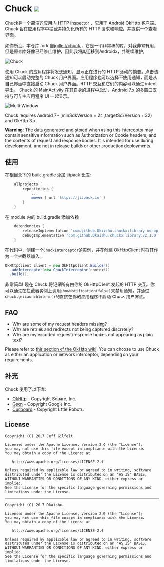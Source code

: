 Chuck  [![](https://jitpack.io/v/Dkaishu/chuckx.svg)](https://jitpack.io/#Dkaishu/chuckx)
=====

Chuck是一个简洁的应用内 HTTP inspector ，它用于 Android OkHttp 客户端。Chuck 会在应用程序中拦截并持久化所有的 HTTP 请求和响应，并提供一个查看界面。

如你所见，本仓库 fork 自[jgilfelt/chuck](https://github.com/jgilfelt/chuck),，它是一个非常棒的库，对我非常有用，但是原仓库好像已经停止维护，因此我将其迁移到Androidx，并继续维护。

![Chuck](assets/chuck.gif)

使用 Chuck 的应用程序将发送通知，显示正在进行的 HTTP 活动的摘要。点击该通知可以启动完整的 Chuck 用户界面。应用程序也可以选择不使用通知，而是从自己界面中直接启动 Chuck 用户界面。HTTP 交互和它们的内容可以通过 intent 导出。
Chuck 的 MainActivity 在其自身的进程中启动，Android 7.x 的多窗口支持与可与主应用程序 UI 一起显示。

![Multi-Window](assets/multiwindow.gif)

Chuck requires Android 7+ (minSdkVersion = 24 ,targetSdkVersion = 32) and OkHttp 3.x.

**Warning**: The data generated and stored when using this interceptor may contain sensitive information such as Authorization or Cookie headers, and the contents of request and response bodies. It is intended for use during development, and not in release builds or other production deployments.

使用
-----
在根目录下的 build.gradle 添加 jitpack 仓库:

```gradle
	allprojects {
		repositories {
			...
			maven { url 'https://jitpack.io' }
		}
	}
```

在 module 内的 build.gradle 添加依赖
```gradle
	dependencies {
	    releaseImplementation 'com.github.Dkaishu.chuckx:library-no-op:v2.1.0'
        debugImplementation 'com.github.Dkaishu.chuckx:library:v2.1.0'
	}
```

在代码中，创建一个`ChuckInterceptor`的实例，并在创建 OkHttpClient 时将其作为一个拦截器加入。

```java
OkHttpClient client = new OkHttpClient.Builder()
  .addInterceptor(new ChuckInterceptor(context))
  .build();
```

非常简单! 现在 Chuck 将记录所有由你的 OkHttpClient 发起的 HTTP 交互。你可以通过在拦截器实例上调用`showNotification(false)`来禁用通知，并通过`Chuck.getLaunchIntent()`的直接在你的应用程序中启动 Chuck 用户界面。

FAQ
---

- Why are some of my request headers missing?
- Why are retries and redirects not being captured discretely?
- Why are my encoded request/response bodies not appearing as plain text?

Please refer to [this section of the OkHttp wiki](https://github.com/square/okhttp/wiki/Interceptors#choosing-between-application-and-network-interceptors). You can choose to use Chuck as either an application or network interceptor, depending on your requirements.

补充
----------------

Chuck 使用了以下库:

- [OkHttp](https://github.com/square/okhttp) - Copyright Square, Inc.
- [Gson](https://github.com/google/gson) - Copyright Google Inc.
- [Cupboard](https://bitbucket.org/littlerobots/cupboard) - Copyright Little Robots.

License
-------

    Copyright (C) 2017 Jeff Gilfelt.
    
    Licensed under the Apache License, Version 2.0 (the "License");
    you may not use this file except in compliance with the License.
    You may obtain a copy of the License at
    
       http://www.apache.org/licenses/LICENSE-2.0
    
    Unless required by applicable law or agreed to in writing, software
    distributed under the License is distributed on an "AS IS" BASIS,
    WITHOUT WARRANTIES OR CONDITIONS OF ANY KIND, either express or implied.
    See the License for the specific language governing permissions and
    limitations under the License.

-------

    Copyright (C) 2017 Dkaishu.
    
    Licensed under the Apache License, Version 2.0 (the "License");
    you may not use this file except in compliance with the License.
    You may obtain a copy of the License at
    
       http://www.apache.org/licenses/LICENSE-2.0
    
    Unless required by applicable law or agreed to in writing, software
    distributed under the License is distributed on an "AS IS" BASIS,
    WITHOUT WARRANTIES OR CONDITIONS OF ANY KIND, either express or implied.
    See the License for the specific language governing permissions and
    limitations under the License.
